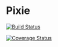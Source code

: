 # Pixie


[![Build Status](https://travis-ci.com/briankpw/pixie.svg?branch=master)](https://travis-ci.com/briankpw/pixie)

[![Coverage Status](https://coveralls.io/repos/github/briankpw/pixie/badge.svg?branch=master)](https://coveralls.io/github/briankpw/pixie?branch=master)
